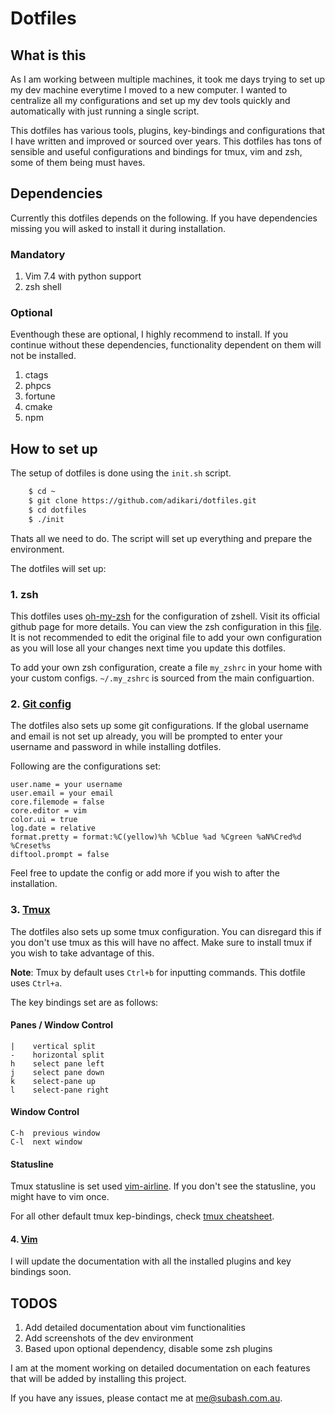 # Dotfiles

## What is this

As I am working between multiple machines, it took me days trying to set up my dev machine everytime I moved to a new computer. I wanted to centralize all my configurations and set up my dev tools quickly and automatically with just running a single script.

This dotfiles has various tools, plugins, key-bindings and configurations that I have written and improved or sourced over years. This dotfiles has tons of sensible and useful configurations and bindings for tmux, vim and zsh, some of them being must haves.

## Dependencies

Currently this dotfiles depends on the following. If you have dependencies missing you will asked to install it during installation.

### Mandatory
1. Vim 7.4 with python support
2. zsh shell

### Optional
Eventhough these are optional, I highly recommend to install. If you continue without these dependencies, functionality dependent on them will not be installed.

1. ctags
2. phpcs
3. fortune
4. cmake
5. npm


## How to set up

The setup of dotfiles is done using the `init.sh` script.

```sh
    $ cd ~
    $ git clone https://github.com/adikari/dotfiles.git
    $ cd dotfiles
    $ ./init
```

Thats all we need to do. The script will set up everything and prepare the environment.

The dotfiles will set up:

### 1. zsh
This dotfiles uses [oh-my-zsh] for the configuration of zshell. Visit its official github page for more details. You can view the zsh configuration in this [file](https://github.com/adikari/dotfiles/blob/master/zsh/zshrc). It is not recommended to edit the original file to add your own configuration as you will lose all your changes next time you update this dotfiles.

To add your own zsh configuration, create a file `my_zshrc` in your home with your custom configs. `~/.my_zshrc` is sourced from the main configuartion.

### 2. [Git config]
The dotfiles also sets up some git configurations. If the global username and email is not set up already, you will be prompted to enter your username and password in while installing dotfiles.

Following are the configurations set:
```
user.name = your username
user.email = your email
core.filemode = false
core.editor = vim
color.ui = true
log.date = relative
format.pretty = format:%C(yellow)%h %Cblue %ad %Cgreen %aN%Cred%d %Creset%s
diftool.prompt = false
```
Feel free to update the config or add more if you wish to after the installation.

### 3. [Tmux]
The dotfiles also sets up some tmux configuration. You can disregard this if you don't use tmux as this will have no affect. Make sure to install tmux if you wish to take advantage of this.

**Note**: Tmux by default uses `Ctrl+b` for inputting commands. This dotfile uses `Ctrl+a`.

The key bindings set are as follows:

#### Panes / Window Control
```
|    vertical split
-    horizontal split
h    select pane left
j    select pane down
k    select-pane up
l    select-pane right
```

#### Window Control
```
C-h  previous window
C-l  next window
```

#### Statusline
Tmux statusline is set used [vim-airline]. If you don't see the statusline, you might have to vim once.

For all other default tmux kep-bindings, check [tmux cheatsheet](https://gist.github.com/MohamedAlaa/2961058).

#### 4. [Vim]
I will update the documentation with all the installed plugins and key bindings soon.

## TODOS
1. Add detailed documentation about vim functionalities
2. Add screenshots of the dev environment
2. Based upon optional dependency, disable some zsh plugins


I am at the moment working on detailed documentation on each features that will be added by installing this project.

If you have any issues, please contact me at me@subash.com.au.

[vim-airline]: https://github.com/vim-airline/vim-airline
[oh-my-zsh]: https://github.com/robbyrussell/oh-my-zsh
[Vim]: http://www.vim.org/
[Git config]: http://git-scm.com/docs/git-config
[Tmux]: https://tmux.github.io/

